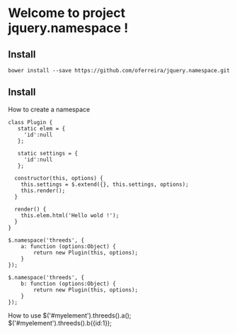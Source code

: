 Welcome to project jquery.namespace !
===================

Install
-------------

    bower install --save https://github.com/oferreira/jquery.namespace.git

Install
-------------

How to create a namespace 

    class Plugin {
       static elem = {
         'id':null
       };
    
       static settings = {
         'id':null
       };
       
      constructor(this, options) {
        this.settings = $.extend({}, this.settings, options);
        this.render();
      }
    
      render() {
        this.elem.html('Hello wold !');
      }
    }
    
    $.namespace('threeds', {
        a: function (options:Object) {
            return new Plugin(this, options);
        }
    });
    
    $.namespace('threeds', {
        b: function (options:Object) {
            return new Plugin(this, options);
        }
    });
    
    

How to use
    $('#myelement').threeds().a();
    $('#myelement').threeds().b({id:1});